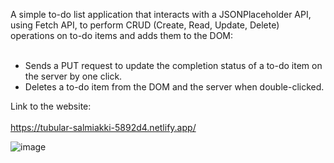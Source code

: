 
A simple to-do list application that interacts with a JSONPlaceholder API, using Fetch API, to perform CRUD (Create, Read, Update, Delete) operations on to-do items and adds them to the DOM:
<br><br>
- Sends a PUT request to update the completion status of a to-do item on the server by one click.<br>
- Deletes a to-do item from the DOM and the server when double-clicked.

Link to the website:<br><br>
https://tubular-salmiakki-5892d4.netlify.app/<br>

![image](https://github.com/manabt/ToDo/assets/84787038/6c7794e9-49d6-4d3c-ba4a-62316ab89d33)

